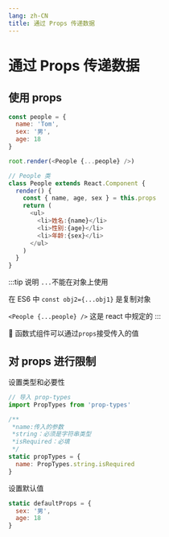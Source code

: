 ```yaml
---
lang: zh-CN
title: 通过 Props 传递数据
---
```


# 通过 Props 传递数据

## 使用 props

```js {7}
const people = {
  name: 'Tom',
  sex: '男',
  age: 18
}

root.render(<People {...people} />)

// People 类
class People extends React.Component {
  render() {
    const { name, age, sex } = this.props
    return (
      <ul>
        <li>姓名:{name}</li>
        <li>性别:{age}</li>
        <li>年龄:{sex}</li>
      </ul>
    )
  }
}
```

:::tip 说明
`...`不能在对象上使用

在 ES6 中 `const obj2={...obj1}` 是复制对象

`<People {...people} />` 这是 react 中规定的
:::

:red_circle: 函数式组件可以通过`props`接受传入的值

## 对 props 进行限制

设置类型和必要性

```js
// 导入 prop-types
import PropTypes from 'prop-types'

/**
 *name:传入的参数
 *string：必须是字符串类型
 *isRequired：必填
 */
static propTypes = {
  name: PropTypes.string.isRequired
}
```

设置默认值

```js
static defaultProps = {
  sex: '男',
  age: 18
}
```
